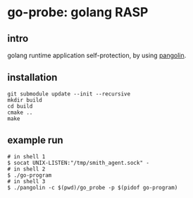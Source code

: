 # go-probe: golang RASP
## intro
golang runtime application self-protection, by using [pangolin](https://github.com/Hackerl/pangolin).
## installation
```shell
git submodule update --init --recursive
mkdir build
cd build
cmake ..
make
```
## example run
```shell
# in shell 1
$ socat UNIX-LISTEN:"/tmp/smith_agent.sock" -
# in shell 2
$ ./go-program
# in shell 3
$ ./pangolin -c $(pwd)/go_probe -p $(pidof go-program)
```